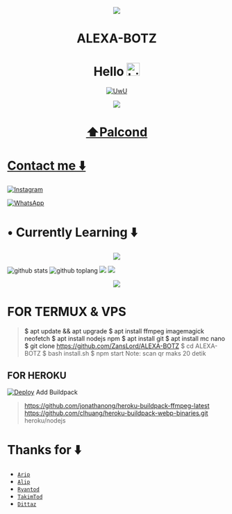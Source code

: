 <p align="center">
  <img src="https://avatars.githubusercontent.com/u/90433321?v=4" />
</p>
<h1 align="center">ALEXA-BOTZ
</p>


<h1 align="center">Hello <img src="https://user-images.githubusercontent.com/1303154/88677602-1635ba80-d120-11ea-84d8-d263ba5fc3c0.gif" width="30px" alt="hi"><br></h1>

<p align="center">
  <a href="https://github.com/ZansLord"><img src="http://readme-typing-svg.herokuapp.com?color=FFFF00&center=true&vCenter=true&multiline=false&lines=Hi!+im+a+Newbie🙀;Currently+Learning+Javascript.;Don't+bully+me+>//<" alt="UwU">
</p>

<p align="center">
  <img src="https://telegra.ph/file/301cb7a85fa49eb24b99d.jpg" />
</p>
<h1 align="center">⬆️Palcond
</p>

# Contact me ⬇️

[![Instagram](https://img.shields.io/badge/Instagram-ff63f0?style=for-the-badge&logo=instagram&logoColor=white)](https://instagram.com/abdulmalik_4342)

 [![WhatsApp](https://img.shields.io/badge/WhatsApp-25D366?style=for-the-badge&logo=whatsapp&logoColor=white)](https://wa.me/+6285869074622)
# • Currently Learning ⬇️

<p align="center">
  <img src="https://img.shields.io/badge/-JavaScript-black?style=flat-square&logo=javascript" />

</p>

![github stats](https://github-readme-stats.vercel.app/api?username=ZansLord&show_icons=true&theme=tokyonight)
![github toplang](https://github-readme-stats.vercel.app/api/top-langs/?username=ZansLord&layout=compact&theme=nightowl)
<a href="https://github.com/ZansLord"><img src="https://github-readme-streak-stats.herokuapp.com?user=ZansLord&theme=tokyonight&hide_border=false&properties=background&border=%239611C5FF" /><a>
![](https://github-profile-summary-cards.vercel.app/api/cards/profile-details?username=ZansLord&theme=monokai)

</p>

<p align="center">
  <img src="https://komarev.com/ghpvc/?username=ZansLord&label=VIEWS&style=flat-square&color=orange" />
</p>

# FOR TERMUX & VPS
> $ apt update && apt upgrade
> $ apt install ffmpeg imagemagick neofetch
> $ apt install nodejs npm
> $ apt install git
> $ apt install mc nano
> $ git clone https://github.com/ZansLord/ALEXA-BOTZ
> $ cd ALEXA-BOTZ
> $ bash install.sh
> $ npm start
Note: scan qr maks 20 detik
## FOR HEROKU
[![Deploy](https://www.herokucdn.com/deploy/button.svg)](https://heroku.com/deploy?template=https://github.com/ZansLord/ALEXA-BOTZ/)
Add Buildpack
> https://github.com/jonathanong/heroku-buildpack-ffmpeg-latest
> https://github.com/clhuang/heroku-buildpack-webp-binaries.git
> heroku/nodejs

# Thanks for ⬇️

* [`Arip`](https://github.com/Akkun3704)
* [`Alip`](https://github.com/LitRHap)
* [`Ryantod`](https://github.com/HiRYN)
* [`TakimTod`](wa.me/+6282194424412)
* [`Dittaz`](youtube.com/c/officialdittaz)

